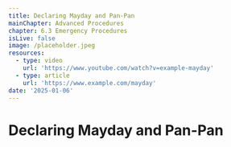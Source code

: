 ```yaml
---
title: Declaring Mayday and Pan-Pan
mainChapter: Advanced Procedures
chapter: 6.3 Emergency Procedures
isLive: false
image: /placeholder.jpeg
resources:
  - type: video
    url: 'https://www.youtube.com/watch?v=example-mayday'
  - type: article
    url: 'https://www.example.com/mayday'
date: '2025-01-06'
---
```


# Declaring Mayday and Pan-Pan
